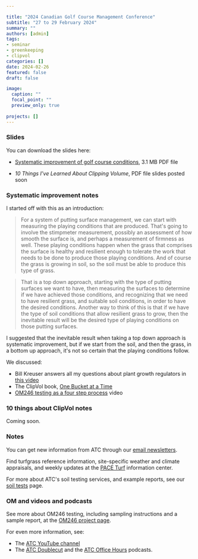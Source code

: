 ```yaml
---

title: "2024 Canadian Golf Course Management Conference"
subtitle: "27 to 29 February 2024"
summary: ""
authors: [admin]
tags: 
- seminar
- greenkeeping
- clipvol
categories: []
date: 2024-02-26
featured: false
draft: false

image:
  caption: ""
  focal_point: ""
  preview_only: true
  
projects: []
---
```


### Slides 

You can download the slides here:

* [Systematic improvement of golf course conditions](improvement.pdf), 3.1 MB PDF file 

* *10 Things I’ve Learned About Clipping Volume*, PDF file slides posted soon

### Systematic improvement notes

I started off with this as an introduction:

> For a system of putting surface management, we can start with measuring the playing conditions that are produced. That's going to involve the stimpmeter measurement, possibly an assessment of how smooth the surface is, and perhaps a measurement of firmness as well. These playing conditions happen when the grass that comprises the surface is healthy and resilient enough to tolerate the work that needs to be done to produce those playing conditions. And of course the grass is growing in soil, so the soil must be able to produce this type of grass.

> That is a top down approach, starting with the type of putting surfaces we want to have, then measuring the surfaces to determine if we have achieved those conditions, and recognizing that we need to have resilient grass, and suitable soil conditions, in order to have the desired conditions. Another way to think of this is that if we have the type of soil conditions that allow resilient grass to grow, then the inevitable result will be the desired type of playing conditions on those putting surfaces.

I suggested that the inevitable result when taking a top down approach is systematic improvement, but if we start from the soil, and then the grass, in a bottom up approach, it's not so certain that the playing conditions follow.

We discussed:

* Bill Kreuser answers all my questions about plant growth regulators in [this video](https://youtu.be/oh2ish7HQR0)
* The ClipVol book, [One Bucket at a Time](https://micahwoods.github.io/buckets/)
* [OM246 testing as a four step process](https://youtu.be/Tc8dcBBt1zc) video


### 10 things about ClipVol notes

Coming soon.

### Notes

You can get new information from ATC through our [email newsletters](/newsletter/).

Find turfgrass reference information, site-specific weather and climate appraisals, and weekly updates at the [PACE Turf](https://www.paceturf.org/) information center.

For more about ATC's soil testing services, and example reports, see our [soil tests](https://www.asianturfgrass.com/project/soil-tests/) page.

### OM and videos and podcasts

See more about OM246 testing, including sampling instructions and a sample report, at the [OM246 project page](https://www.asianturfgrass.com/project/om246/).

For even more information, see:

* The [ATC YouTube channel](https://www.youtube.com/asianturfgrasscenter)
* The [ATC Doublecut](https://doublecut.asianturfgrass.com/) and the [ATC Office Hours](https://office-hours.asianturfgrass.com/) podcasts.



